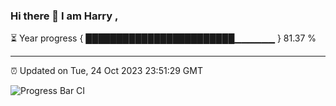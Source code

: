 ### Hi there 👋 I am Harry , 

⏳ Year progress { ████████████████████████▁▁▁▁▁▁ } 81.37 %

---

⏰ Updated on Tue, 24 Oct 2023 23:51:29 GMT

![Progress Bar CI](https://github.com/duykhang68/duykhang68/workflows/Progress%20Bar%20CI/badge.svg)
